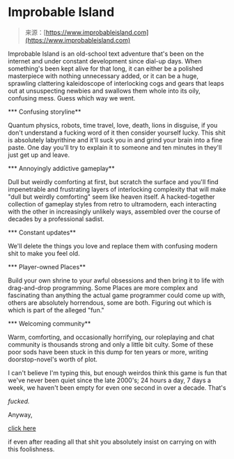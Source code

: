 <!--yml
category: 未分类
date: 2024-05-27 15:08:32
-->

# Improbable Island

> 来源：[https://www.improbableisland.com](https://www.improbableisland.com)

Improbable Island is an old-school text adventure that's been on the internet and under constant development since dial-up days. When something's been kept alive for that long, it can either be a polished masterpiece with nothing unnecessary added, or it can be a huge, sprawling clattering kaleidoscope of interlocking cogs and gears that leaps out at unsuspecting newbies and swallows them whole into its oily, confusing mess. Guess which way we went.

*** Confusing storyline**

Quantum physics, robots, time travel, love, death, lions in disguise, if you don't understand a fucking word of it then consider yourself lucky. This shit is absolutely labyrithine and it'll suck you in and grind your brain into a fine paste. One day you'll try to explain it to someone and ten minutes in they'll just get up and leave.

*** Annoyingly addictive gameplay**

Dull but weirdly comforting at first, but scratch the surface and you'll find impenetrable and frustrating layers of interlocking complexity that will make "dull but weirdly comforting" seem like heaven itself. A hacked-together collection of gameplay styles from retro to ultramodern, each interacting with the other in increasingly unlikely ways, assembled over the course of decades by a professional sadist.

*** Constant updates**

We'll delete the things you love and replace them with confusing modern shit to make you feel old.

*** Player-owned Places**

Build your own shrine to your awful obsessions and then bring it to life with drag-and-drop programming. Some Places are more complex and fascinating than anything the actual game programmer could come up with, others are absolutely horrendous, some are both. Figuring out which is which is part of the alleged "fun."

*** Welcoming community**

Warm, comforting, and occasionally horrifying, our roleplaying and chat community is thousands strong and only a little bit culty. Some of these poor sods have been stuck in this dump for ten years or more, writing doorstop-novel's worth of plot.

I can't believe I'm typing this, but enough weirdos think this game is fun that we've never been quiet since the late 2000's; 24 hours a day, 7 days a week, we haven't been empty for even one second in over a decade. That's

*fucked.*

Anyway,

[click here](#)

if even after reading all that shit you absolutely insist on carrying on with this foolishness.